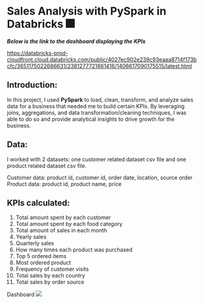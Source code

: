 # Sales Analysis with PySpark in Databricks :fireworks:

***Below is the link to the dashboard displaying the KPIs***

<https://databricks-prod-cloudfront.cloud.databricks.com/public/4027ec902e239c93eaaa8714f173bcfc/3651175022686631/2381277721861416/1406617090175515/latest.html>

## Introduction:

In this project, I used **PySpark** to load, clean, transform, and analyze sales data for a business that needed me to build certain KPIs. By leveraging joins, aggregations, and data transformation/cleaning techniques, I was able to do so and provide analytical insights to drive growth for the business.

## Data:

I worked with 2 datasets: one customer related dataset csv file and one product related dataset csv file.

Customer data: product id, customer id, order date, location, source order
Product data: product id, product name, price

## KPIs calculated:
1. Total amount spent by each customer
2. Total amount spent by each food category
3. Total amount of sales in each month
4. Yearly sales
5. Quarterly sales
6. How many times each product was purchased
7. Top 5 ordered items
8. Most ordered product
9. Frequency of customer visits
10. Total sales by each country
11. Total sales by order source

Dashboard
![](https://lh7-us.googleusercontent.com/W_dAs2msWc8af2uiRji6pI4OFk5n3O-PTeogS5hfZ8xckZWA_BBfAnNJScQ_dKxKvetxoCgFi5qF1z_yinBSo1JXhA46Dd47oIWBWg436PeLeeFGdCetumtuB8Q3W1nEEOQ4wsI6hLgKMdplVlIaDAg)
